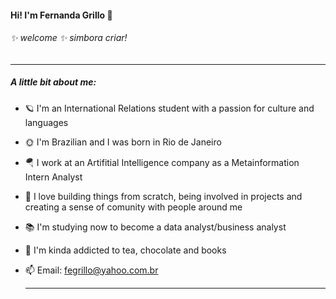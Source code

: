 #### Hi! I'm Fernanda Grillo :space_invader:


###### ✨ welcome ✨ simbora criar! 


<hr/>

##### A little bit about me:

- :ringed_planet: I'm an International Relations student with a passion for culture and languages 
- :sun_with_face: I'm Brazilian and I was born in Rio de Janeiro 
- :parachute: I work at an Artifitial Intelligence company as a Metainformation Intern Analyst 
- :rainbow: I love building things from scratch, being involved in projects and creating a sense of comunity with people around me 
- 📚 I'm studying now to become a data analyst/business analyst 
- 🍃 I'm kinda addicted to tea, chocolate and books 
- 📫 Email: fegrillo@yahoo.com.br
  
  <hr/>
  
